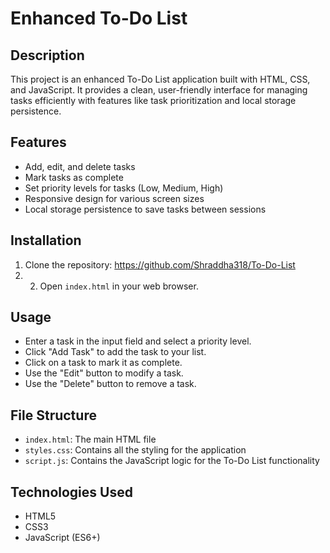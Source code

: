 
# Enhanced To-Do List

## Description

This project is an enhanced To-Do List application built with HTML, CSS, and JavaScript. It provides a clean, user-friendly interface for managing tasks efficiently with features like task prioritization and local storage persistence.

## Features

- Add, edit, and delete tasks
- Mark tasks as complete
- Set priority levels for tasks (Low, Medium, High)
- Responsive design for various screen sizes
- Local storage persistence to save tasks between sessions

## Installation

1. Clone the repository: https://github.com/Shraddha318/To-Do-List
2. 2. Open `index.html` in your web browser.

## Usage

- Enter a task in the input field and select a priority level.
- Click "Add Task" to add the task to your list.
- Click on a task to mark it as complete.
- Use the "Edit" button to modify a task.
- Use the "Delete" button to remove a task.

## File Structure

- `index.html`: The main HTML file
- `styles.css`: Contains all the styling for the application
- `script.js`: Contains the JavaScript logic for the To-Do List functionality

## Technologies Used

- HTML5
- CSS3
- JavaScript (ES6+)



